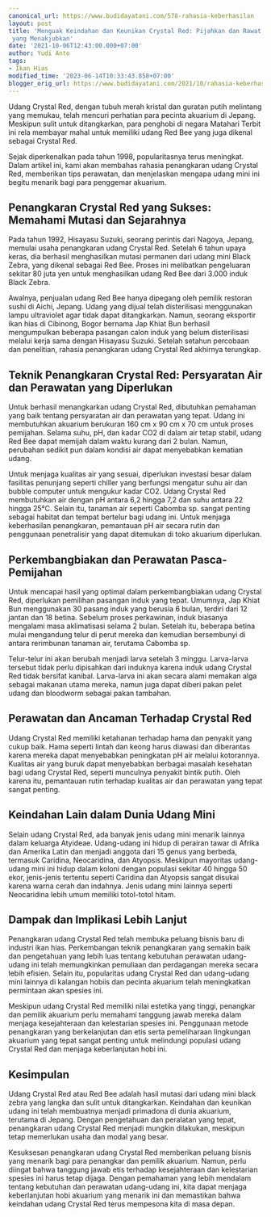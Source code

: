 ```yaml
---
canonical_url: https://www.budidayatani.com/578-rahasia-keberhasilan
layout: post
title: 'Menguak Keindahan dan Keunikan Crystal Red: Pijahkan dan Rawat Udang Mini
 yang Menakjubkan'
date: '2021-10-06T12:43:00.000+07:00'
author: Yudi Anto
tags:
- Ikan Hias
modified_time: '2023-06-14T10:33:43.858+07:00'
blogger_orig_url: https://www.budidayatani.com/2021/10/rahasia-keberhasilan-pijahkan-si-cantik.html
---
```


Udang Crystal Red, dengan tubuh merah kristal dan guratan putih melintang yang memukau, telah mencuri perhatian para pecinta akuarium di Jepang. Meskipun sulit untuk ditangkarkan, para penghobi di negara Matahari Terbit ini rela membayar mahal untuk memiliki udang Red Bee yang juga dikenal sebagai Crystal Red. 

Sejak diperkenalkan pada tahun 1998, popularitasnya terus meningkat. Dalam artikel ini, kami akan membahas rahasia penangkaran udang Crystal Red, memberikan tips perawatan, dan menjelaskan mengapa udang mini ini begitu menarik bagi para penggemar akuarium.

## Penangkaran Crystal Red yang Sukses: Memahami Mutasi dan Sejarahnya

Pada tahun 1992, Hisayasu Suzuki, seorang perintis dari Nagoya, Jepang, memulai usaha penangkaran udang Crystal Red. Setelah 6 tahun upaya keras, dia berhasil menghasilkan mutasi permanen dari udang mini Black Zebra, yang dikenal sebagai Red Bee. Proses ini melibatkan pengeluaran sekitar 80 juta yen untuk menghasilkan udang Red Bee dari 3.000 induk Black Zebra.

Awalnya, penjualan udang Red Bee hanya dipegang oleh pemilik restoran sushi di Aichi, Jepang. Udang yang dijual telah disterilisasi menggunakan lampu ultraviolet agar tidak dapat ditangkarkan. Namun, seorang eksportir ikan hias di Cibinong, Bogor bernama Jap Khiat Bun berhasil mengumpulkan beberapa pasangan calon induk yang belum disterilisasi melalui kerja sama dengan Hisayasu Suzuki. Setelah setahun percobaan dan penelitian, rahasia penangkaran udang Crystal Red akhirnya terungkap.

## Teknik Penangkaran Crystal Red: Persyaratan Air dan Perawatan yang Diperlukan

Untuk berhasil menangkarkan udang Crystal Red, dibutuhkan pemahaman yang baik tentang persyaratan air dan perawatan yang tepat. Udang ini membutuhkan akuarium berukuran 160 cm x 90 cm x 70 cm untuk proses pemijahan. Selama suhu, pH, dan kadar CO2 di dalam air tetap stabil, udang Red Bee dapat memijah dalam waktu kurang dari 2 bulan. Namun, perubahan sedikit pun dalam kondisi air dapat menyebabkan kematian udang.

Untuk menjaga kualitas air yang sesuai, diperlukan investasi besar dalam fasilitas penunjang seperti chiller yang berfungsi mengatur suhu air dan bubble computer untuk mengukur kadar CO2. Udang Crystal Red membutuhkan air dengan pH antara 6,2 hingga 7,2 dan suhu antara 22 hingga 25°C. Selain itu, tanaman air seperti Cabomba sp. sangat penting sebagai habitat dan tempat bertelur bagi udang ini. Untuk menjaga keberhasilan penangkaran, pemantauan pH air secara rutin dan penggunaan penetralisir yang dapat ditemukan di toko akuarium diperlukan.

## Perkembangbiakan dan Perawatan Pasca-Pemijahan

Untuk mencapai hasil yang optimal dalam perkembangbiakan udang Crystal Red, diperlukan pemilihan pasangan induk yang tepat. Umumnya, Jap Khiat Bun menggunakan 30 pasang induk yang berusia 6 bulan, terdiri dari 12 jantan dan 18 betina. Sebelum proses perkawinan, induk biasanya mengalami masa aklimatisasi selama 2 bulan. Setelah itu, beberapa betina mulai mengandung telur di perut mereka dan kemudian bersembunyi di antara rerimbunan tanaman air, terutama Cabomba sp.

Telur-telur ini akan berubah menjadi larva setelah 3 minggu. Larva-larva tersebut tidak perlu dipisahkan dari induknya karena induk udang Crystal Red tidak bersifat kanibal. Larva-larva ini akan secara alami memakan alga sebagai makanan utama mereka, namun juga dapat diberi pakan pelet udang dan bloodworm sebagai pakan tambahan.

## Perawatan dan Ancaman Terhadap Crystal Red

Udang Crystal Red memiliki ketahanan terhadap hama dan penyakit yang cukup baik. Hama seperti lintah dan keong harus diawasi dan diberantas karena mereka dapat menyebabkan peningkatan pH air melalui kotorannya. Kualitas air yang buruk dapat menyebabkan berbagai masalah kesehatan bagi udang Crystal Red, seperti munculnya penyakit bintik putih. Oleh karena itu, pemantauan rutin terhadap kualitas air dan perawatan yang tepat sangat penting.

## Keindahan Lain dalam Dunia Udang Mini

Selain udang Crystal Red, ada banyak jenis udang mini menarik lainnya dalam keluarga Atyideae. Udang-udang ini hidup di perairan tawar di Afrika dan Amerika Latin dan menjadi anggota dari 15 genus yang berbeda, termasuk Caridina, Neocaridina, dan Atyopsis. Meskipun mayoritas udang-udang mini ini hidup dalam koloni dengan populasi sekitar 40 hingga 50 ekor, jenis-jenis tertentu seperti Caridina dan Atyopsis sangat disukai karena warna cerah dan indahnya. Jenis udang mini lainnya seperti Neocaridina lebih umum memiliki totol-totol hitam.

## Dampak dan Implikasi Lebih Lanjut

Penangkaran udang Crystal Red telah membuka peluang bisnis baru di industri ikan hias. Perkembangan teknik penangkaran yang semakin baik dan pengetahuan yang lebih luas tentang kebutuhan perawatan udang-udang ini telah memungkinkan pemuliaan dan perdagangan mereka secara lebih efisien. Selain itu, popularitas udang Crystal Red dan udang-udang mini lainnya di kalangan hobiis dan pecinta akuarium telah meningkatkan permintaan akan spesies ini.

Meskipun udang Crystal Red memiliki nilai estetika yang tinggi, penangkar dan pemilik akuarium perlu memahami tanggung jawab mereka dalam menjaga kesejahteraan dan kelestarian spesies ini. Penggunaan metode penangkaran yang berkelanjutan dan etis serta pemeliharaan lingkungan akuarium yang tepat sangat penting untuk melindungi populasi udang Crystal Red dan menjaga keberlanjutan hobi ini.

## Kesimpulan

Udang Crystal Red atau Red Bee adalah hasil mutasi dari udang mini black zebra yang langka dan sulit untuk ditangkarkan. Keindahan dan keunikan udang ini telah membuatnya menjadi primadona di dunia akuarium, terutama di Jepang. Dengan pengetahuan dan peralatan yang tepat, penangkaran udang Crystal Red menjadi mungkin dilakukan, meskipun tetap memerlukan usaha dan modal yang besar.

Kesuksesan penangkaran udang Crystal Red memberikan peluang bisnis yang menarik bagi para penangkar dan pemilik akuarium. Namun, perlu diingat bahwa tanggung jawab etis terhadap kesejahteraan dan kelestarian spesies ini harus tetap dijaga. Dengan pemahaman yang lebih mendalam tentang kebutuhan dan perawatan udang-udang ini, kita dapat menjaga keberlanjutan hobi akuarium yang menarik ini dan memastikan bahwa keindahan udang Crystal Red terus mempesona kita di masa depan.

